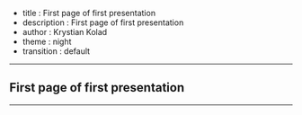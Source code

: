 - title : First page of first presentation
- description : First page of first presentation
- author : Krystian Kolad
- theme : night
- transition : default

***

## First page of first presentation

***